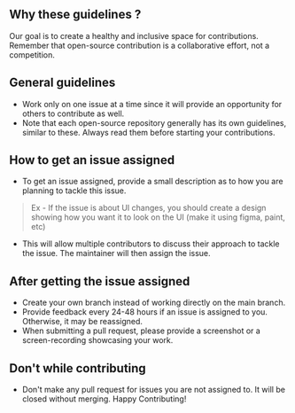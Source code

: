 ## Why these guidelines ?
Our goal is to create a healthy and inclusive space for contributions. Remember that open-source contribution is a collaborative effort, not a competition.
## General guidelines
- Work only on one issue at a time since it will provide an opportunity for others to contribute as well.
- Note that each open-source repository generally has its own guidelines, similar to these. Always read them before starting your contributions.
## How to get an issue assigned
- To get an issue assigned, provide a small description as to how you are planning to tackle this issue.
> Ex - If the issue is about UI changes, you should create a design showing how you want it to look on the UI (make it using figma, paint, etc)
- This will allow multiple contributors to discuss their approach to tackle the issue. The maintainer will then assign the issue.
## After getting the issue assigned
- Create your own branch instead of working directly on the main branch.
- Provide feedback every 24-48 hours if an issue is assigned to you. Otherwise, it may be reassigned.
- When submitting a pull request, please provide a screenshot or a screen-recording showcasing your work.
## Don't while contributing

- Don't make any pull request for issues you are not assigned to. It will be closed without merging.
Happy Contributing!
